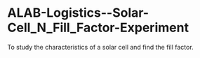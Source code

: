 # ALAB-Logistics--Solar-Cell_N_Fill_Factor-Experiment
To study the characteristics of a solar cell and find the fill factor.
